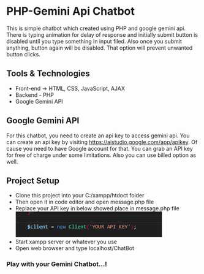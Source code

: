 # PHP-Gemini Api Chatbot

This is simple chatbot which created using PHP and google gemini api. There is typing animation for delay of response and initially submit button is disabled until you type something in input filed. Also once you submit anything,  button again will be disabled. That option will prevent unwanted button clicks.


## Tools & Technologies

* Front-end -> HTML, CSS, JavaScript, AJAX
* Backend - PHP
* Google Gemini API

## Google Gemini API

For this chatbot, you need to create an api key to access gemini api. You can create an api key by visiting https://aistudio.google.com/app/apikey. Of cause you need to have Google account for that. You can grab an API key for free of charge under some limitations. Also you can use billed option as well.

## Project Setup

* Clone this project into your C:/xampp/htdoct folder
* Then open it in code editor and open message.php file
* Replace your API key in below showed place in message.php file
![gemini-api-key](/img/gemini-api-key.png)
* Start xampp server or whatever you use
* Open web browser and type localhost/ChatBot

### Play with your Gemini Chatbot...!